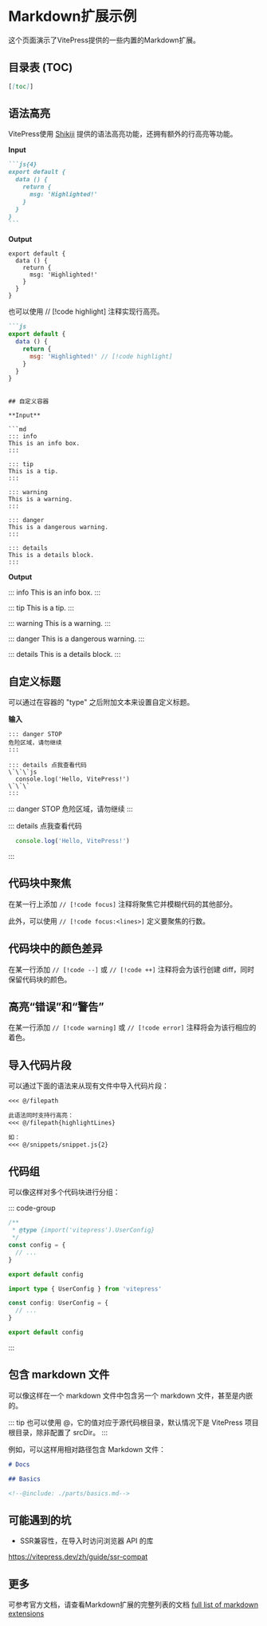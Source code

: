# Markdown扩展示例

这个页面演示了VitePress提供的一些内置的Markdown扩展。

## 目录表 (TOC)

```md
[[toc]]
```

## 语法高亮

VitePress使用 [Shikiji](https://github.com/antfu/shikiji) 提供的语法高亮功能，还拥有额外的行高亮等功能。

**Input**

````md
```js{4}
export default {
  data () {
    return {
      msg: 'Highlighted!'
    }
  }
}
```
````

**Output**

```js{4}
export default {
  data () {
    return {
      msg: 'Highlighted!'
    }
  }
}
```

也可以使用 // [!code highlight] 注释实现行高亮。

```md
```js
export default {
  data () {
    return {
      msg: 'Highlighted!' // [!code highlight]
    }
  }
}
```
```

## 自定义容器

**Input**

```md
::: info
This is an info box.
:::

::: tip
This is a tip.
:::

::: warning
This is a warning.
:::

::: danger
This is a dangerous warning.
:::

::: details
This is a details block.
:::
```

**Output**

::: info
This is an info box.
:::

::: tip
This is a tip.
:::

::: warning
This is a warning.
:::

::: danger
This is a dangerous warning.
:::

::: details
This is a details block.
:::

## 自定义标题

可以通过在容器的 "type" 之后附加文本来设置自定义标题。

**输入**

```text
::: danger STOP
危险区域，请勿继续
:::
```

```text
::: details 点我查看代码
\`\`\`js
  console.log('Hello, VitePress!')
\`\`\`
:::
```

::: danger STOP
危险区域，请勿继续
:::

::: details 点我查看代码
```js
  console.log('Hello, VitePress!')
```
:::

## 代码块中聚焦

在某一行上添加 `// [!code focus]` 注释将聚焦它并模糊代码的其他部分。

此外，可以使用 `// [!code focus:<lines>]` 定义要聚焦的行数。

## 代码块中的颜色差异

在某一行添加 `// [!code --]` 或 `// [!code ++]` 注释将会为该行创建 diff，同时保留代码块的颜色。

## 高亮“错误”和“警告”

在某一行添加 `// [!code warning]` 或 `// [!code error]` 注释将会为该行相应的着色。

## 导入代码片段

可以通过下面的语法来从现有文件中导入代码片段：

```md
<<< @/filepath

此语法同时支持行高亮：
<<< @/filepath{highlightLines} 

如：
<<< @/snippets/snippet.js{2}
```

## 代码组

可以像这样对多个代码块进行分组：

::: code-group

```js [config.js]
/**
 * @type {import('vitepress').UserConfig}
 */
const config = {
  // ...
}

export default config
```

```ts [config.ts]
import type { UserConfig } from 'vitepress'

const config: UserConfig = {
  // ...
}

export default config
```

:::


## 包含 markdown 文件

可以像这样在一个 markdown 文件中包含另一个 markdown 文件，甚至是内嵌的。

::: tip
也可以使用 @，它的值对应于源代码根目录，默认情况下是 VitePress 项目根目录，除非配置了 srcDir。
:::


例如，可以这样用相对路径包含 Markdown 文件：

```md
# Docs

## Basics

<!--@include: ./parts/basics.md-->
```

## 可能遇到的坑

- SSR兼容性，在导入时访问浏览器 API 的库

<https://vitepress.dev/zh/guide/ssr-compat>

## 更多

可参考官方文档，请查看Markdown扩展的完整列表的文档 [full list of markdown extensions](https://vitepress.dev/guide/markdown)
